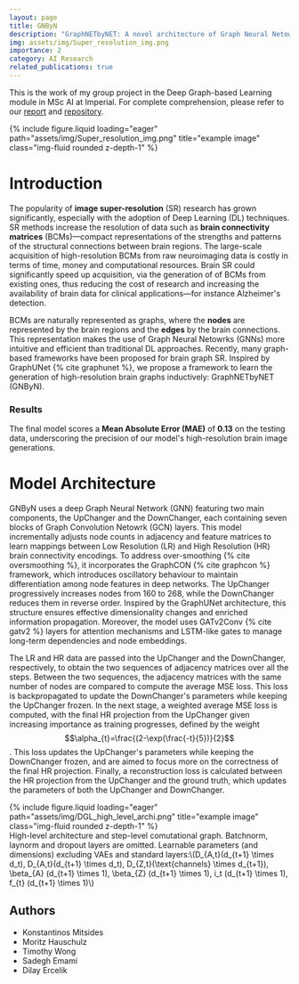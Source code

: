 ```yaml
---
layout: page
title: GNByN
description: "GraphNETbyNET: A novel architecture of Graph Neural Netowrks (GNNs), inspired by a variety of GNN and NN architectures to generate high-resolution brain connectivity graphs from low-resolution ones." 
img: assets/img/Super_resolution_img.png
importance: 2
category: AI Research
related_publications: true
---
```

This is the work of my group project in the Deep Graph-based Learning module in MSc AI at Imperial. For complete comprehension, please refer to our [report](/assets/pdf/super_resolution_report.pdf) and [repository](https://github.com/konstantinosmitsides/BrainGraphSuperResolution).

<div class="row">
    <div class="col-sm mt-3 mt-md-0">
        {% include figure.liquid loading="eager" path="assets/img/Super_resolution_img.png" title="example image" class="img-fluid rounded z-depth-1" %}
    </div>
</div>

# Introduction
The popularity of **image super-resolution** (SR) research has grown significantly, especially with the adoption of Deep Learning (DL) techniques. SR methods increase the resolution of data such as **brain connectivity matrices** (BCMs)—compact representations of the strengths and patterns of the structural connections between brain regions. The large-scale acquisition of high-resolution BCMs from raw neuroimaging data is costly in terms of time, money and computational resources. Brain SR could significantly speed up acquisition, via the generation of of BCMs from existing ones, thus reducing the cost of research and increasing the availability of brain data for clinical applications—for instance Alzheimer's detection.

BCMs are naturally represented as graphs, where the **nodes** are represented by the brain regions and the **edges** by the brain connections. This representation makes the use of Graph Neural Netowrks (GNNs) more intuitive and efficient than traditional DL approaches. Recently, many graph-based frameworks have been proposed for brain graph SR. Inspired by GraphUNet {% cite graphunet %}, we propose a framework to learn the generation of high-resolution brain graphs inductively: GraphNETbyNET (GNByN).

### Results

The final model scores a **Mean Absolute Error (MAE)** of **0.13** on the testing data, underscoring the precision of our model's high-resolution brain image generations.

# Model Architecture
GNByN uses a deep Graph Neural Network (GNN) featuring two main components, the UpChanger and the DownChanger, each containing seven blocks of Graph Convolution Netowrk (GCN) layers. This model incrementally adjusts node counts in adjacency and feature matrices to learn mappings between Low Resolution (LR) and High Resolution (HR) brain connectivity encodings. To address over-smoothing {% cite oversmoothing %}, it incorporates the GraphCON {% cite graphcon %} framework, which introduces oscillatory behaviour to maintain differentiation among node features in deep networks. The UpChanger progressively increases nodes from 160 to 268, while the DownChanger reduces them in reverse order. Inspired by the GraphUNet architecture, this structure ensures effective dimensionality changes and enriched information propagation. Moreover, the model uses GATv2Conv {% cite gatv2 %} layers for attention mechanisms and LSTM-like gates to manage long-term dependencies and node embeddings.

The LR and HR data are passed into the UpChanger and the DownChanger, respectively, to obtain the two sequences of adjacency matrices over all the steps. Between the two sequences, the adjacency matrices with the same number of nodes are compared to compute the average MSE loss. This loss is backpropagated to update the DownChanger's parameters while keeping the UpChanger frozen. In the next stage, a weighted average MSE loss is computed, with the final HR projection from the UpChanger given increasing importance as training progresses, defined by the weight $$\alpha_{t}=\frac{(2-\exp(\frac{-t}{5})}{2}$$. This loss updates the UpChanger's parameters while keeping the DownChanger frozen, and are aimed to focus more on the correctness of the final HR projection. Finally, a reconstruction loss is calculated between the HR projection from the UpChanger and the ground truth, which updates the parameters of both the UpChanger and DownChanger.

<div class="row">
    <div class="col-sm mt-3 mt-md-0">
        {% include figure.liquid loading="eager" path="assets/img/DGL_high_level_archi.png" title="example image" class="img-fluid rounded z-depth-1" %}
    </div>
</div>
<div class="caption">
    High-level architecture and step-level comutational graph. Batchnorm, laynorm and dropout layers are omitted. Learnable parameters (and dimensions) excluding VAEs and standard layers:\(D_{A,t}(d_{t+1} \times d_t), D_{A,t}(d_{t+1} \times d_t), D_{Z,t}(\text{channels} \times d_{t+1}), \beta_{A} (d_{t+1} \times 1), \beta_{Z} (d_{t+1} \times 1), i_t (d_{t+1} \times 1), f_{t} (d_{t+1} \times 1)\)
</div>

## Authors
- Konstantinos Mitsides
- Moritz Hauschulz
- Timothy Wong
- Sadegh Emami
- Dilay Ercelik

